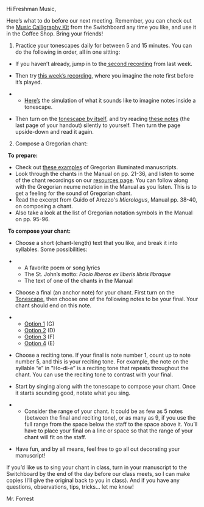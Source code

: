 Hi Freshman Music,

Here’s what to do before our next meeting. Remember, you can check out the [Music Calligraphy Kit](https://davidforrest.github.io/FR_Music/resources/calligraphy_kit.html) from the Switchboard any time you like, and use it in the Coffee Shop. Bring your friends!



1. Practice your tonescapes daily for between 5 and 15 minutes. You can do the following in order, all in one sitting:

- If you haven’t already, jump in to the[ second recording](https://davidforrest.github.io/FR_Music/resources/tonescapes_2.mp3) from last week.

- Then try [this week’s recording](https://davidforrest.github.io/FR_Music/resources/tonescapes_3.mp3), where you imagine the note first before it’s played.

- - [Here’s](https://davidforrest.github.io/FR_Music/resources/inside_a_tonescape.mp3) the simulation of what it sounds like to imagine notes inside a tonescape.

- Then turn on the [tonescape by itself](https://davidforrest.github.io/FR_Music/resources/tonescapes_0.mp3), and try reading [these notes](https://davidforrest.github.io/FR_Music/resources/reading_imagery_1.pdf) (the last page of your handout) silently to yourself. Then turn the page upside-down and read it again. 

  

2. Compose a Gregorian chant:

​	**To prepare:**

- Check out [these examples](https://davidforrest.github.io/FR_Music/resources/gregorian_notation_examples.pdf) of Gregorian illuminated manuscripts.
- Look through the chants in the Manual on pp. 21-36, and listen to some of the chant recordings on our [resources page](https://davidforrest.github.io/FR_Music/#week-2). You can follow along with the Gregorian neume notation in the Manual as you listen. This is to get a feeling for the sound of Gregorian chant.
- Read the excerpt from Guido of Arezzo's *Micrologus*, Manual pp. 38-40, on composing a chant.
- Also take a look at the list of Gregorian notation symbols in the Manual on pp. 95-96.



​	**To compose your chant:**

- Choose a short (chant-length) text that you like, and break it into syllables. Some possibilities:

- - A favorite poem or song lyrics
  - The St. John’s motto: *Facio liberos ex liberis libris libraque*
  - The text of one of the chants in the Manual

- Choose a final (an anchor note) for your chant. First turn on the [Tonescape](https://davidforrest.github.io/FR_Music/resources/tonescapes_0.mp3), then choose one of the following notes to be your final. Your chant should end on this note.

- - [Option 1](https://szynalski.com/tone#G3,v0.75) (G)
  - [Option 2](https://www.szynalski.com/tone-generator/#D3,v0.75) (D)
  - [Option 3](https://szynalski.com/tone#F3,v0.75) (F)
  - [Option 4](https://szynalski.com/tone#E3,v0.75) (E)

- Choose a reciting tone. If your final is note number 1, count up to note number 5, and this is your reciting tone. For example, the note on the syllable “e” in "Ho-di-e” is a reciting tone that repeats throughout the chant. You can use the reciting tone to contrast with your final.

- Start by singing along with the tonescape to compose your chant. Once it starts sounding good, notate what you sing.

- - Consider the range of your chant. It could be as few as 5 notes (between the final and reciting tone), or as many as 9, if you use the full range from the space below the staff to the space above it. You’ll have to place your final on a line or space so that the range of your chant will fit on the staff. 

- Have fun, and by all means, feel free to go all out decorating your manuscript!



If you’d like us to sing your chant in class, turn in your manuscript to the Switchboard by the end of the day before our class meets, so I can make copies (I’ll give the original back to you in class). And if you have any questions, observations, tips, tricks… let me know!

Mr. Forrest